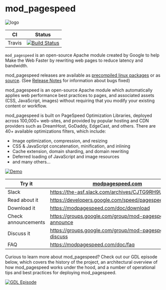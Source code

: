 # mod_pagespeed
![logo](https://storage.googleapis.com/icons.google.com.a.appspot.com/google-assets/branding/product_logos/_quantum/res-export/logo_pagespeed_192px_clr.svg)

|CI|Status|
|---|---|
|Travis|[![Build Status](https://travis-ci.org/apache/incubator-pagespeed-mod.svg?branch=master)](https://travis-ci.org/apache/incubator-pagespeed-mod)|

`mod_pagespeed` is an open-source Apache module created by Google to help Make the Web Faster by rewriting web pages to reduce latency and bandwidth.

mod_pagespeed releases are available as [precompiled linux packages](https://modpagespeed.com/doc/download) or as [source](https://modpagespeed.com/doc/build_mod_pagespeed_from_source). (See [Release Notes](https://modpagespeed.com/doc/release_notes) for information about bugs fixed)

mod_pagespeed is an open-source Apache module which automatically applies web performance best practices to pages, and associated assets (CSS, JavaScript, images) without requiring that you modify your existing content or workflow.

mod_pagespeed is built on PageSpeed Optimization Libraries, deployed across 100,000+ web-sites, and provided by popular hosting and CDN providers such as DreamHost, GoDaddy, EdgeCast, and others. There are 40+ available optimizations filters, which include:

- Image optimization, compression, and resizing
- CSS & JavaScript concatenation, minification, and inlining
- Cache extension, domain sharding, and domain rewriting
- Deferred loading of JavaScript and image resources
- and many others...

[![Demo](http://img.youtube.com/vi/8moGR2qf994/0.jpg)](http://www.youtube.com/watch?v=8moGR2qf994)

|  Try it 	|   [modpagespeed.com](https://modpagespeed.com)	|
|---	|---	|
| Slack | https://the-asf.slack.com/archives/CJTG9RH9U |
| Read about it  |https://developers.google.com/speed/pagespeed/module   |
| Download it  | https://modpagespeed.com/doc/download  |
| Check announcements  |https://groups.google.com/group/mod-pagespeed-announce   |
| Discuss it  | https://groups.google.com/group/mod-pagespeed-discuss  |
|FAQ   | https://modpagespeed.com/doc/faq  |


Curious to learn more about mod_pagespeed? Check out our GDL episode below, which covers the history of the project, an architectural overview of how mod_pagespeed works under the hood, and a number of operational tips and best practices for deploying mod_pagespeed.

[![GDL Episode](http://img.youtube.com/vi/6uCAdQSHhmA/0.jpg)](http://www.youtube.com/watch?v=6uCAdQSHhmA)
